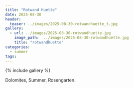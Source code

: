 ```yaml
---
title: "Rotwand Huette"
date: 2025-08-30
header:
  teaser: ../images/2025-08-30-rotwandhuette_t.jpg
gallery:
  - url: ../images/2025-08-30-rotwandhuette.jpg
    image_path:  ../images/2025-08-30-rotwandhuette.jpg
    title: "rotwandhuette"
categories:
  - summer
tags:
---
```


{% include gallery %}

Dolomites, Summer, Rosengarten.
